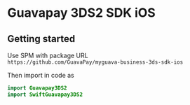 # Guavapay 3DS2 SDK iOS



## Getting started

Use SPM with package URL  
`https://github.com/GuavaPay/myguava-business-3ds-sdk-ios`

Then import in code as
```swift
import Guavapay3DS2
import SwiftGuavapay3DS2
```
